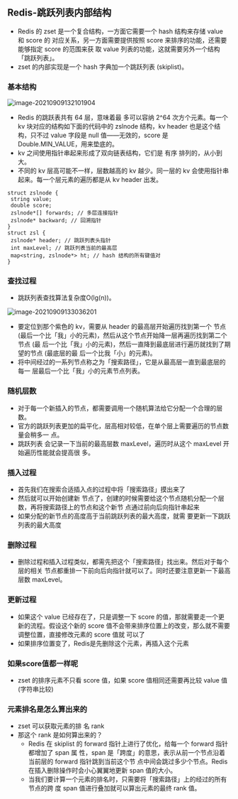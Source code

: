 ## Redis-跳跃列表内部结构

* Redis 的 zset 是一个复合结构，一方面它需要一个 hash 结构来存储 value 和 score 的 对应关系，另一方面需要提供按照 score 来排序的功能，还需要能够指定 score 的范围来获 取 value 列表的功能，这就需要另外一个结构「跳跃列表」。
* zset 的内部实现是一个 hash 字典加一个跳跃列表 (skiplist)。

### 基本结构

![image-20210909132101904](https://cdn.jsdelivr.net/gh/ClareTung/ImageHostingService/img/image-20210909132101904.png)

* Redis 的跳跃表共有 64 层，意味着最 多可以容纳 2^64 次方个元素。每一个 kv 块对应的结构如下面的代码中的 zslnode 结构，kv  header 也是这个结构，只不过 value 字段是 null 值——无效的，score 是 Double.MIN_VALUE，用来垫底的。
* kv 之间使用指针串起来形成了双向链表结构，它们是 有序 排列的，从小到大。
* 不同的 kv 层高可能不一样，层数越高的 kv 越少。同一层的 kv  会使用指针串起来。每一个层元素的遍历都是从 kv header 出发。

```
struct zslnode {
 string value;
 double score;
 zslnode*[] forwards; // 多层连接指针
 zslnode* backward; // 回溯指针
}
struct zsl {
 zslnode* header; // 跳跃列表头指针
 int maxLevel; // 跳跃列表当前的最高层
 map<string, zslnode*> ht; // hash 结构的所有键值对
}
```

### 查找过程

* 跳跃列表查找算法复杂度O(lg(n))。

![image-20210909133036201](https://cdn.jsdelivr.net/gh/ClareTung/ImageHostingService/img/image-20210909133036201.png)

* 要定位到那个紫色的 kv，需要从 header 的最高层开始遍历找到第一个 节点 (最后一个比「我」小的元素)，然后从这个节点开始降一层再遍历找到第二个节点 (最 后一个比「我」小的元素)，然后一直降到最底层进行遍历就找到了期望的节点 (最底层的最 后一个比我「小」的元素)。
* 将中间经过的一系列节点称之为「搜索路径」，它是从最高层一直到最底层的每一 层最后一个比「我」小的元素节点列表。

### 随机层数

* 对于每一个新插入的节点，都需要调用一个随机算法给它分配一个合理的层数。
* 官方的跳跃列表更加的扁平化，层高相对较低，在单个层上需要遍历的节点数量会稍多一 点。
* 跳跃列表 会记录一下当前的最高层数 maxLevel，遍历时从这个 maxLevel 开始遍历性能就会提高很 多。

### 插入过程

* 首先我们在搜索合适插入点的过程中将「搜索路径」摸出来了
* 然后就可以开始创建新 节点了，创建的时候需要给这个节点随机分配一个层数，再将搜索路径上的节点和这个新节 点通过前向后向指针串起来
* 如果分配的新节点的高度高于当前跳跃列表的最大高度，就需 要更新一下跳跃列表的最大高度

### 删除过程

* 删除过程和插入过程类似，都需先把这个「搜索路径」找出来。然后对于每个层的相关 节点都重排一下前向后向指针就可以了。同时还要注意更新一下最高层数 maxLevel。

### 更新过程

* 如果这个 value 已经存在了，只是调整一下 score 的值，那就需要走一个更新的流程。假设这个新的 score 值不会带来排序位置上的改变，那么就不需要调整位置，直接修改元素的 score 值就 可以了
* 如果排序位置变了，Redis是先删除这个元素，再插入这个元素

### 如果score值都一样呢

* zset 的排序元素不只看 score 值，如果 score 值相同还需要再比较 value 值 (字符串比较)

### 元素排名是怎么算出来的

* zset 可以获取元素的排 名 rank
* 那这个 rank 是如何算出来的？
  * Redis 在 skiplist 的 forward 指针上进行了优化，给每一个 forward 指针都增加了 span 属 性，span 是「跨度」的意思，表示从前一个节点沿着当前层的 forward 指针跳到当前这个节 点中间会跳过多少个节点。Redis 在插入删除操作时会小心翼翼地更新 span 值的大小。
  * 当我们要计算一个元素的排名时，只需要将「搜索路径」上的经过的所有节点的跨 度 span 值进行叠加就可以算出元素的最终 rank 值。